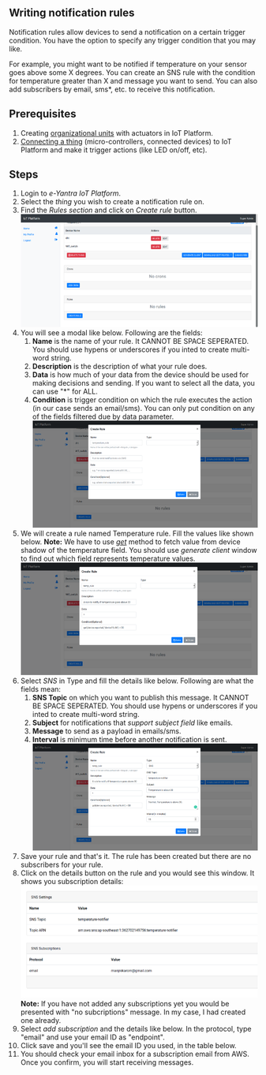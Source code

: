 ## Writing notification rules

Notification rules allow devices to send a notification on a certain trigger condition. You have the option to specify any trigger condition that you may like. 

For example, you might want to be notified if temperature on your sensor goes above some X degrees. You can create an SNS rule with the condition for temperature greater than X and message you want to send. You can also add subscribers by email, sms*, etc. to receive this notification. 

Prerequisites
-----
1. Creating [organizational units](./1-creating-organizational-units.md) with actuators in IoT Platform.
2. [Connecting a thing](../connecting-devices-to-platform/python/1-connecting-devices-to-platform-python.md) (micro-controllers, connected devices) to IoT Platform and make it trigger actions (like LED on/off, etc).

Steps
-----
1. Login to *e-Yantra IoT Platform*.
2. Select the *thing* you wish to create a notification rule on.
3. Find the *Rules section* and click on *Create rule* button.
![Rules section](./assets/rules-section.png)
4. You will see a modal like below. Following are the fields:
    1. **Name** is the name of your rule. It CANNOT BE SPACE SEPERATED. You should use hypens or underscores if you inted to create multi-word string.
    2. **Description** is the description of what your rule does.
    3. **Data** is how much of your data from the device should be used for making decisions and sending. If you want to select all the data, you can use "*" for ALL.
    4. **Condition** is trigger condition on which the rule executes the action (in our case sends an email/sms). You can only put condition on any of the fields filtered due by data parameter.
    ![Create SNS](./assets/create-sns.png)
5. We will create a rule named Temperature rule. Fill the values like shown below.
    **Note:** We have to use [*get*](https://docs.aws.amazon.com/iot/latest/developerguide/iot-sql-functions.html#iot-sql-function-get) method to fetch value from device shadow of the temperature field. You should use *generate client* window to find out which field represents temperature values.
    ![Create SNS 1](./assets/create-sns-2.png)
6. Select *SNS* in Type and fill the details like below. Following are what the fields mean:
    1. **SNS Topic** on which you want to publish this message. It CANNOT BE SPACE SEPERATED. You should use hypens or underscores if you inted to create multi-word string.
    2. **Subject** for notifications that *support subject field* like emails.
    3. **Message** to send as a payload in emails/sms.
    4. **Interval** is minimum time before another notification is sent.
![Create SNS 2](./assets/create-sns-3.png)
7. Save your rule and that's it. The rule has been created but there are no subscribers for your rule.
8. Click on the details button on the rule and you would see this window. It shows you subscription details:
    ![Subscription details](./assets/subscription-details.png)
    **Note:** If you have not added any subscriptions yet you would be presented with "no subcriptions" message. In my case, I had created one already.
9. Select *add subscription* and the details like below. In the protocol, type "email" and use your email ID as "endpoint".
10. Click save and you'll see the email ID you used, in the table below.
11. You should check your email inbox for a subscription email from AWS. Once you confirm, you will start receiving messages. 